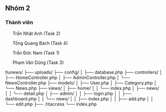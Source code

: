 <h2>Nhóm 2</h2>
<tb>
    <h3>Thành viên</h3>
    <ul>Trần Nhật Anh (Task 2)</ul>
    <ul>Tống Quang Bách (Task 4)</ul>
    <ul>Trần Đức Nam (Task 1)</ul>
    <ul>Phạm Văn Dũng (Task 3)</ul>
</tb>

<p>
tlunews/
├── uploads/
├── config/
│ ├── database.php
├── controllers/
│ ├── HomeController.php
│ ├── AdminController.php
│ └── NewsController.php
├── models/
│ ├── User.php
│ ├── Category.php
│ └── News.php
├── views/
│ ├── home/
│ │ └── index.php
│ ├── news/
│ │ └── detail.php
│ ├── admin/
│ │ ├── login.php
│ │ ├── dashboard.php
│ │ └── news/
│ │ ├── index.php
│ │ ├── add.php
│ │ └── edit.php
├── .htaccess
└── index.php
</p>
